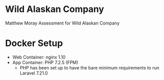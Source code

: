 # Wild Alaskan Company
Matthew Moray Assessment for Wild Alaskan Company

# Docker Setup
* Web Container: nginx 1.10
* App Container: PHP 7.2.5 (FPM)
  * PHP has been set up to have the bare minimum requirements to run Laravel 7.21.0
